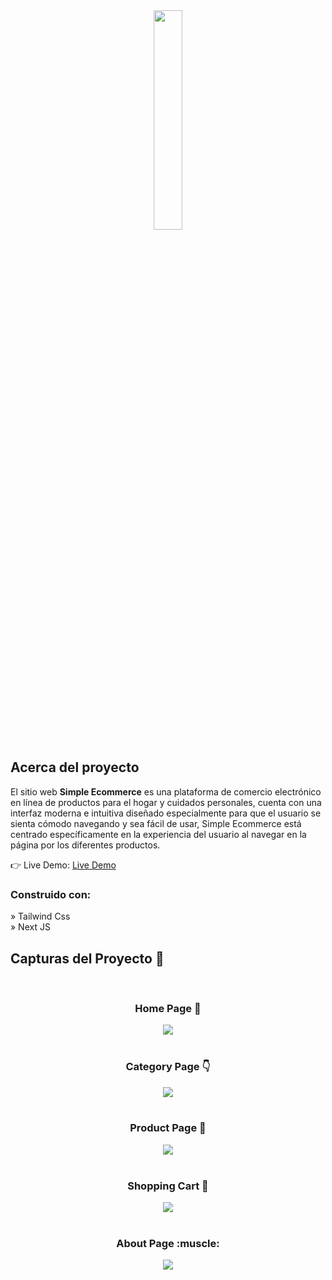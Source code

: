 <div align='center'>
  <img style="width:30%" src='https://github.com/BlandroDev/Simple-Ecommerce/assets/129313001/c01d30e7-5601-4e26-b85f-ccaae40b5359'/>
</div>

<h2>Acerca del proyecto</h2>

  <p>El sitio web <b>Simple Ecommerce</b> es una plataforma de comercio electrónico en línea de productos para el hogar y cuidados personales, cuenta con una interfaz moderna e intuitiva diseñado especialmente para que el usuario se sienta cómodo navegando y sea fácil de usar, Simple Ecommerce está centrado específicamente en la experiencia del usuario al navegar en la página por los diferentes productos. </p>

👉 Live Demo: <a href='https://simple-ecommerce-ecru.vercel.app/'>Live Demo</a>

<h3>Construido con:</h3>

» Tailwind Css<br>
» Next JS

<h2>Capturas del Proyecto 📸</h2>
<br>
<h3 align='center'>Home Page 🏡</h3>
<div align='center'>
<img src='https://github.com/BlandroDev/Simple-Ecommerce/assets/129313001/ae936bfa-a9b5-4689-9da2-be6bb58a64dd'/>
<br><br>
  <h3 align='center'>Category Page 👇</h3>
 <img src='https://github.com/BlandroDev/Simple-Ecommerce/assets/129313001/ec585617-2514-4da2-9d1c-58c915745b05'/>
  <br><br>
  <h3 align='center'>Product Page 🎁</h3>
 <img src='https://github.com/BlandroDev/Simple-Ecommerce/assets/129313001/273b3059-0008-4ada-87e9-4ca9e5fa7c79'/>
 <br><br>
  <h3 align='center'>Shopping Cart  🛒</h3>
 <img src='https://github.com/BlandroDev/Simple-Ecommerce/assets/129313001/807b4a7c-937b-4ff3-b688-80cdbd6821dc'/>
 <br><br>
  <h3 align='center'>About Page :muscle:</h3>
 <img src='https://github.com/BlandroDev/Simple-Ecommerce/assets/129313001/6e784456-28b6-4801-b9ae-558fd9907cbe'/>
</div>
